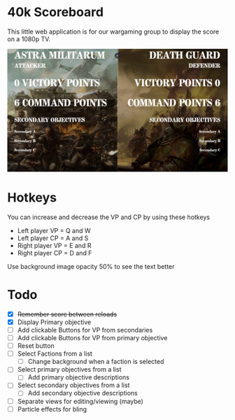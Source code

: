 # 40k Scoreboard
This little web application is for our wargaming group to display the score on a 1080p TV.

![alt text](https://github.com/phewi/40kscoreboard/blob/main/screenshot.png?raw=true)

# Hotkeys
You can increase and decrease the VP and CP by using these hotkeys
- Left player VP = Q and W
- Left player CP = A and S
- Right player VP = E and R
- Right player CP = D and F

Use background image opacity 50% to see the text better

# Todo
- [x] ~~Remember score between reloads~~
- [x] Display Primary objective
- [ ] Add clickable Buttons for VP from secondaries
- [ ] Add clickable Buttons for VP from primary objective
- [ ] Reset button
- [ ] Select Factions from a list
  - [ ] Change background when a faction is selected
- [ ] Select primary objectives from a list
  - [ ] Add primary objective descriptions
- [ ] Select secondary objectives from a list
  - [ ] Add secondary objective descriptions
- [ ] Separate views for editing/viewing (maybe)
- [ ] Particle effects for bling